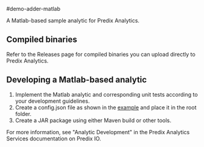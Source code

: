 #demo-adder-matlab

A Matlab-based sample analytic for Predix Analytics.

## Compiled binaries
Refer to the Releases page for compiled binaries you can upload directly to Predix Analytics.

## Developing a Matlab-based analytic
1. Implement the Matlab analytic and corresponding unit tests according to your development guidelines.
2. Create a config.json file as shown in the [example](demo-adder-matlab-r2011b-impl/src/main/resources/config.json) and place it in the root folder.
3. Create a JAR package using either Maven build or other tools.

For more information, see "Analytic Development" in the Predix Analytics Services documentation on Predix IO.